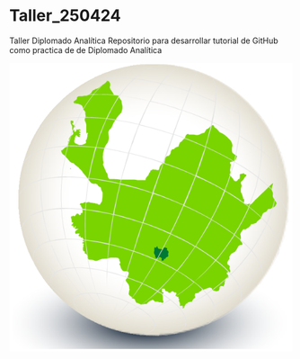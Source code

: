 # Taller_250424
Taller Diplomado Analítica
Repositorio para desarrollar tutorial de GitHub como practica de de Diplomado Analítica 

![mapa](https://github.com/xmunozm/Taller_250424/blob/main/imagenes/Mapa3.png)

